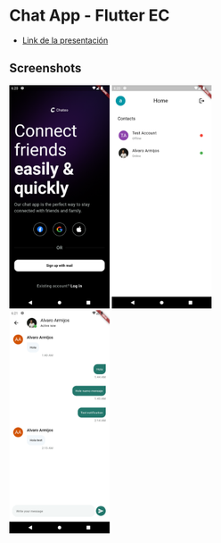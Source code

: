 # Chat App - Flutter EC

- [Link de la presentación](https://docs.google.com/presentation/d/1suMkDLkiZsJsXViojFaUCIQbgxPYCN1uA2vfcCESD3c/edit#slide=id.g2d4300ae155_0_4)


## Screenshots

<img src="./docs/onboarding.png" height="400" />
<img src="./docs/home.png" height="400" />
<img src="./docs/chat.png" height="400" />